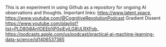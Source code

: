 This is an experiment in using Github as a repository for ongoing AI observations and thoughts.
Important links: https://www.latent.space, https://www.youtube.com/@CognitiveRevolutionPodcast
Gradient Dissent https://www.youtube.com/playlist?list=PLD80i8An1OEEb1jP0sjEyiLG8ULRXFob_
https://podcasts.apple.com/us/podcast/practical-ai-machine-learning-data-science/id1406537385
